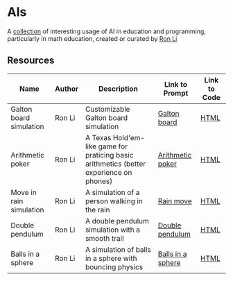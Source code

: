 # AIs

A [collection](https://github.com/rongpenl/AIs) of interesting usage of AI in education and programming, particularly in math education, created or curated by [Ron Li](https://www.linkedin.com/in/rongpengli/)

## Resources

| Name                    | Author | Description                                                                             | Link to Prompt                                   | Link to Code                   |
| ----------------------- | ------ | --------------------------------------------------------------------------------------- | ------------------------------------------------ | ------------------------------ |
| Galton board simulation | Ron Li | Customizable Galton board simulation                                                    | [Galton board](Galton_Prompt.md)                 | [HTML](Galton.html)            |
| Arithmetic poker        | Ron Li | A Texas Hold'em-like game for praticing basic arithmetics (better experience on phones) | [Arithmetic poker](Arithmetic_Poker_Prompt.md)   | [HTML](Arithmetic_Poker.html)  |
| Move in rain simulation | Ron Li | A simulation of a person walking in the rain                                            | [Rain move](Rain_Move_Prompt.md)                 | [HTML](Rain_Move.html)          |
| Double pendulum         | Ron Li | A double pendulum simulation with a smooth trail                                        | [Double pendulum](Double_Pendulum_Prompt.md)     | [HTML](Double_Pendulum.html)   |
| Balls in a sphere       | Ron Li | A simulation of balls in a sphere with bouncing physics                                   | [Balls in a sphere](Balls_in_Sphere_Prompt.md) | [HTML](Balls_in_Sphere.html)   |